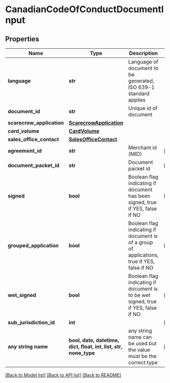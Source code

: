 # CanadianCodeOfConductDocumentInput


## Properties
Name | Type | Description | Notes
------------ | ------------- | ------------- | -------------
**language** | **str** | Language of document to be generated,  ISO 639-1 standard applies | 
**document_id** | **str** | Unique id of document | 
**scarecrow_application** | [**ScarecrowApplication**](ScarecrowApplication.md) |  | 
**card_volume** | [**CardVolume**](CardVolume.md) |  | 
**sales_office_contact** | [**SalesOfficeContact**](SalesOfficeContact.md) |  | 
**agreement_id** | **str** | Merchant id (MID) | [optional] 
**document_packet_id** | **str** | Document packet id | [optional] 
**signed** | **bool** | Boolean flag indicating if document has been signed, true if  YES, false if NO | [optional] 
**grouped_application** | **bool** | Boolean flag indicating if document is of a group of applications, true if  YES, false if NO | [optional] 
**wet_signed** | **bool** | Boolean flag indicating if document is to be wet signed, true if  YES, false if NO | [optional] 
**sub_jurisdiction_id** | **int** |  | [optional] 
**any string name** | **bool, date, datetime, dict, float, int, list, str, none_type** | any string name can be used but the value must be the correct type | [optional]

[[Back to Model list]](../README.md#documentation-for-models) [[Back to API list]](../README.md#documentation-for-api-endpoints) [[Back to README]](../README.md)


